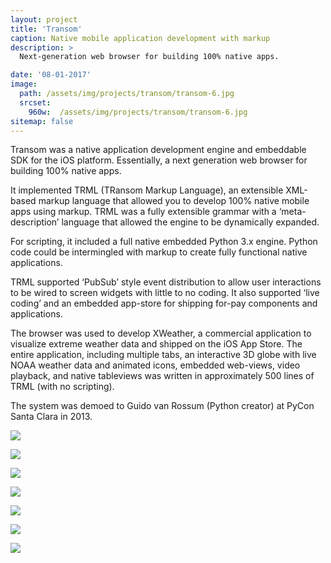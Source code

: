 ```yaml
---
layout: project
title: 'Transom'
caption: Native mobile application development with markup 
description: >
  Next-generation web browser for building 100% native apps.

date: '08-01-2017'
image: 
  path: /assets/img/projects/transom/transom-6.jpg
  srcset: 
    960w:  /assets/img/projects/transom/transom-6.jpg
sitemap: false
---
```


Transom was a native application development engine and embeddable SDK for the iOS platform. Essentially, a next generation web browser for building 100% native apps.

It implemented TRML (TRansom Markup Language), an extensible XML-based markup language that allowed you to develop 100% native mobile apps using markup. TRML was a fully extensible grammar with a ‘meta-description’ language that allowed the engine to be dynamically expanded.

For scripting, it included a full native embedded Python 3.x engine. Python code could be intermingled with markup to create fully functional native applications.

TRML supported ‘PubSub’ style event distribution to allow user interactions to be wired to screen widgets with little to no coding. It also supported ‘live coding’ and an embedded app-store for shipping for-pay components and applications.

The browser was used to develop XWeather, a commercial application to visualize extreme weather data and shipped on the iOS App Store. The entire application, including multiple tabs, an interactive 3D globe with live NOAA weather data and animated icons, embedded web-views, video playback, and native tableviews was written in approximately 500 lines of TRML (with no scripting).

The system was demoed to Guido van Rossum (Python creator) at PyCon Santa Clara in 2013.


![](/assets/img/projects/transom/transom-1.jpg)

![](/assets/img/projects/transom/transom-2.jpg)

![](/assets/img/projects/transom/transom-3.jpg)

![](/assets/img/projects/transom/transom-4.jpg)

![](/assets/img/projects/transom/transom-5.jpg)

![](/assets/img/projects/transom/transom-6.jpg)

![](/assets/img/projects/transom/transom-7.jpg)

